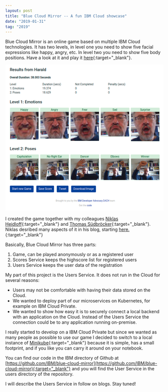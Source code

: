 ```yaml
---
layout: post
title: "Blue Cloud Mirror -- A fun IBM Cloud showcase"
date: "2019-01-31"
tag: "2019"
---
```


Blue Cloud Mirror is an online game based on multiple IBM Cloud technologies. It has two levels, in level one you need to show five facial expressions like happy, angry, etc. In level two you need to show five body positions. Have a look at it and play it [here](https://blue-cloud-mirror.mybluemix.net){:target="_blank"}.

![](/images/2019/01/selection_344.png)

I created the game together with my colleagues [Niklas Heidloff](https://twitter.com/nheidloff){:target="_blank"} and [Thomas Südbröcker](https://twitter.com/tsuedbroecker){:target="_blank"}. Niklas desribed many aspects of it in his blog, starting [here.](http://heidloff.net/article/introducing-blue-cloud-mirror){:target="_blank"}

Basically, Blue Cloud Mirror has three parts:

1. Game, can be played anonymously or as a registered user
2. Scores Service keeps the highscore list for registered users
3. Users Service keeps the user data of the registration

My part of this project is the Users Service. It does not run in the Cloud for several reasons:

- Users may not be comfortable with having their data stored on the Cloud.
- We wanted to deploy part of our microservices on Kubernetes, for example on IBM Cloud Private.
- We wanted to show how easy it is to securely connect a local backend with an application on the Cloud. Instead of the Users Service the connection could be to any application running on-premise.

I really started to develop on a IBM Cloud Private but since we wanted as many people as possible to use our game I decided to switch to a local instance of [Minikube](https://kubernetes.io/docs/setup/minikube/){:target="_blank"} because it is simple, has a small footprint, and if you like you can carry it around on your notebook.

You can find our code in the IBM directory of Github at [https://github.com/IBM/blue-cloud-mirror](https://github.com/IBM/blue-cloud-mirror){:target="_blank"} and you will find the User Service in the users directory of the repository.

I will describe the Users Service in follow on blogs. Stay tuned!
